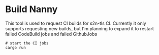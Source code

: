 # Build Nanny

This tool is used to request CI builds for s2n-tls CI. Currently it only supports requesting new builds, but I'm planning to expand it to restart failed CodeBuild jobs and failed GithubJobs

```
# start the CI jobs
cargo run
```
